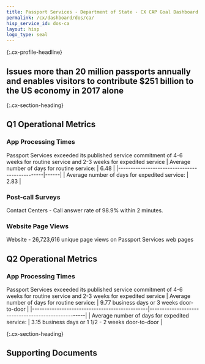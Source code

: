 ```yaml
---
title: Passport Services - Department of State - CX CAP Goal Dashboard
permalink: /cx/dashboard/dos/ca/
hisp_service_id: dos-ca
layout: hisp
logo_type: seal
---
```


{:.cx-profile-headline}
## Issues more than 20 million passports annually and enables visitors to contribute $251 billion to the US economy in 2017 alone

{:.cx-section-heading}
## Q1 Operational Metrics
### App Processing Times
Passport Services exceeded its published service commitment of 4-6 weeks for routine service and 2-3 weeks for expedited service
| Average number of days for routine service:   | 6.48 |
|-----------------------------------------------|------|
| Average number of days for expedited service: | 2.83 |

 ### Post-call Surveys
 Contact Centers - Call answer rate of 98.9% within 2 minutes.

 ### Website Page Views
 Website - 26,723,616 unique page views on Passport Services web pages

 ## Q2 Operational Metrics
 ### App Processing Times
 Passport Services exceeded its published service commitment of 4-6 weeks for routine service and 2-3 weeks for expedited service
 | Average number of days for routine service:   | 9.77 business days or 3 weeks door-to-door         |
 |-----------------------------------------------|----------------------------------------------------|
 | Average number of days for expedited service: | 3.15 business days or 1 1/2 - 2 weeks door-to-door |


{:.cx-section-heading}
## Supporting Documents
